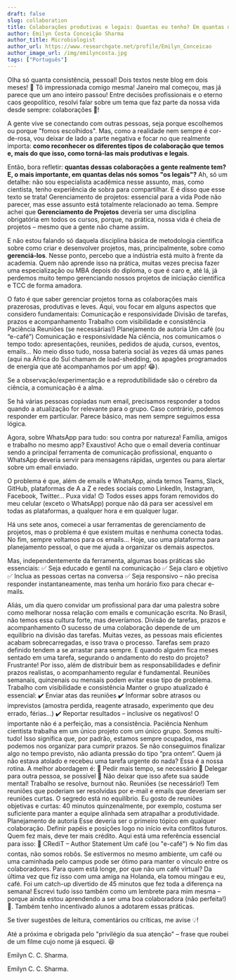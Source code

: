 ```yaml
---
draft: false
slug: collaboration
title: Colaborações produtivas e legais: Quantas eu tenho? Em quantas delas eu sou [legal]?
author: Emilyn Costa Conceição Sharma
author_title: Microbiologist
author_url: https://www.researchgate.net/profile/Emilyn_Conceicao
author_image_url: /img/emilyncosta.jpg
tags: ["Português"]
---
```


<!--truncate-->

<div style={{"text-align": "justify"}}> 

Olha só quanta consistência, pessoal! Dois textos neste blog em dois meses! 🤭 Tô impressionada comigo mesma! Janeiro mal começou, mas já parece que um ano inteiro passou! Entre decisões profissionais e o eterno caos geopolítico, resolvi falar sobre um tema que faz parte da nossa vida desde sempre: colaborações 🤝!

A gente vive se conectando com outras pessoas, seja porque escolhemos ou porque "fomos escolhidos". Mas, como a realidade nem sempre é cor-de-rosa, vou deixar de lado a parte negativa e focar no que realmente importa: **como reconhecer os diferentes tipos de colaboração que temos e, mais do que isso, como torná-las mais produtivas e legais**.

Então, bora refletir: **quantas dessas colaborações a gente realmente tem? E, o mais importante, em quantas delas nós somos "os legais"?** Ah, só um detalhe: não sou especialista acadêmica nesse assunto, mas, como cientista, tenho experiência de sobra para compartilhar. E é disso que esse texto se trata!
Gerenciamento de projetos: essencial para a vida
Pode não parecer, mas esse assunto está totalmente relacionado ao tema. Sempre achei que **Gerenciamento de Projetos** deveria ser uma disciplina obrigatória em todos os cursos, porque, na prática, nossa vida é cheia de projetos – mesmo que a gente não chame assim.

E não estou falando só daquela disciplina básica de metodologia científica sobre como criar e desenvolver projetos, mas, principalmente, sobre como **gerenciá-los**. Nesse ponto, percebo que a indústria está muito à frente da academia. Quem não aprende isso na prática, muitas vezes precisa fazer uma especialização ou MBA depois do diploma, o que é caro e, até lá, já perdemos muito tempo gerenciando nossos projetos de iniciação científica e TCC de forma amadora.

O fato é que saber gerenciar projetos torna as colaborações mais prazerosas, produtivas e leves. Aqui, vou focar em alguns aspectos que considero fundamentais:
Comunicação e responsividade
Divisão de tarefas, prazos e acompanhamento
Trabalho com visibilidade e consistência
Paciência
Reuniões (se necessárias!)
Planejamento de autoria
Um café (ou “e-café”)
Comunicação e responsividade
Na ciência, nos comunicamos o tempo todo: apresentações, reuniões, pedidos de ajuda, cursos, eventos, emails… No meio disso tudo, nossa bateria social às vezes dá umas panes (aqui na África do Sul chamam de load-shedding, os apagões programados de energia que até acompanhamos por um app! 😂).

Se a observação/experimentação e a reprodutibilidade são o cérebro da ciência, a comunicação é a alma.

Se há várias pessoas copiadas num email, precisamos responder a todos quando a atualização for relevante para o grupo. Caso contrário, podemos responder em particular. Parece básico, mas nem sempre seguimos essa lógica.

Agora, sobre WhatsApp para tudo: sou contra por natureza! Família, amigos e trabalho no mesmo app? Exaustivo! Acho que o email deveria continuar sendo a principal ferramenta de comunicação profissional, enquanto o WhatsApp deveria servir para mensagens rápidas, urgentes ou para alertar sobre um email enviado.

O problema é que, além de emails e WhatsApp, ainda temos Teams, Slack, GitHub, plataformas de A a Z e redes sociais como LinkedIn, Instagram, Facebook, Twitter… Puxa vida! 🙃 Todos esses apps foram removidos do meu celular (exceto o WhatsApp) porque não dá para ser acessível em todas as plataformas, a qualquer hora e em qualquer lugar.

Há uns sete anos, comecei a usar ferramentas de gerenciamento de projetos, mas o problema é que existem muitas e nenhuma conecta todas. No fim, sempre voltamos para os emails… Hoje, uso uma plataforma para planejamento pessoal, o que me ajuda a organizar os demais aspectos.

Mas, independentemente da ferramenta, algumas boas práticas são essenciais:
✅ Seja educado e gentil na comunicação
✅ Seja claro e objetivo
✅ Inclua as pessoas certas na conversa
✅ Seja responsivo – não precisa responder instantaneamente, mas tenha um horário fixo para checar e-mails.

Aliás, um dia quero convidar um profissional para dar uma palestra sobre como melhorar nossa relação com emails e comunicação escrita. No Brasil, não temos essa cultura forte, mas deveríamos.
Divisão de tarefas, prazos e acompanhamento
O sucesso de uma colaboração depende de um equilíbrio na divisão das tarefas. Muitas vezes, as pessoas mais eficientes acabam sobrecarregadas, e isso trava o processo. Tarefas sem prazo definido tendem a se arrastar para sempre. E quando alguém fica meses sentado em uma tarefa, segurando o andamento do resto do projeto? Frustrante! Por isso, além de distribuir bem as responsabilidades e definir prazos realistas, o acompanhamento regular é fundamental. Reuniões semanais, quinzenais ou mensais podem evitar esse tipo de problema.
Trabalho com visibilidade e consistência
Manter o grupo atualizado é essencial:
✔️ Enviar atas das reuniões
✔️ Informar sobre atrasos ou imprevistos (amostra perdida, reagente atrasado, experimento que deu errado, férias…)
✔️ Reportar resultados – inclusive os negativos!
O importante não é a perfeição, mas a consistência.
Paciência
Nenhum cientista trabalha em um único projeto com um único grupo. Somos multi-tudo! Isso significa que, por padrão, estamos sempre ocupados, mas podemos nos organizar para cumprir prazos. Se não conseguimos finalizar algo no tempo previsto, não adianta pressão do tipo “pra ontem”. Quem já não estava atolado e recebeu uma tarefa urgente do nada? Essa é a nossa rotina.
A melhor abordagem é:
🔹 Pedir mais tempo, se necessário
🔹 Delegar para outra pessoa, se possível
🔹 Não deixar que isso afete sua saúde mental! Trabalho se resolve, burnout não.
Reuniões (se necessário!)
Tem reuniões que poderiam ser resolvidas por e-mail e emails que deveriam ser reuniões curtas. O segredo está no equilíbrio.
Eu gosto de reuniões objetivas e curtas: 40 minutos quinzenalmente, por exemplo, costuma ser suficiente para manter a equipe alinhada sem atrapalhar a produtividade.
Planejamento de autoria
Esse deveria ser o primeiro tópico em qualquer colaboração. Definir papéis e posições logo no início evita conflitos futuros. Quem fez mais, deve ter mais crédito. Aqui está uma referência essencial para isso:
🔗 CRediT – Author Statement
Um café (ou "e-café") ☕
No fim das contas, não somos robôs. Se estivermos no mesmo ambiente, um café ou uma caminhada pelo campus pode ser ótimo para manter o vínculo entre os colaboradores.
Para quem está longe, por que não um café virtual? Da última vez que fiz isso com uma amiga na Holanda, ela tomou mingau e eu, café. Foi um catch-up divertido de 45 minutos que fez toda a diferença na semana!
Escrevi tudo isso também como um lembrete para mim mesma – porque ainda estou aprendendo a ser uma boa colaboradora (não perfeita!) 🤲. Também tenho incentivado alunos a adotarem essas práticas.

Se tiver sugestões de leitura, comentários ou críticas, me avise 💡!

Até a próxima e obrigada pelo "privilégio da sua atenção" – frase que roubei de um filme cujo nome já esqueci. 😆

Emilyn C. C. Sharma.


Emilyn C. C. Sharma.
</div>
